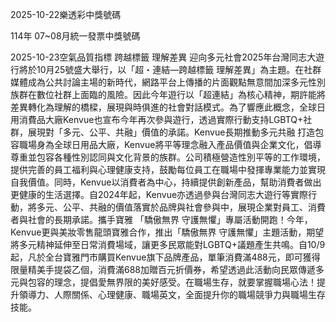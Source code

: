 
2025-10-22樂透彩中獎號碼

                                
114年 07~08月統一發票中獎號碼
                             
2025-10-23空氣品質指標
                              跨越標籤 理解差異 迎向多元社會2025年台灣同志大遊行將於10月25號盛大舉行，以「超・連結—跨越標籤 理解差異」為主題。在社群媒體成為公共討論主場的新時代，網路平台上傳播的片面觀點無意間加深多元性別族群在數位社群上面臨的風險。因此今年遊行以「超連結」為核心精神，期許能將差異轉化為理解的橋樑，展現與時俱進的社會對話模式。為了響應此概念，全球日用消費品大廠Kenvue也宣布今年再次參與遊行，透過實際行動支持LGBTQ+社群，展現對「多元、公平、共融」價值的承諾。Kenvue長期推動多元共融 打造包容職場身為全球日用品大廠，Kenvue將平等理念融入產品價值與企業文化，倡導尊重並包容各種性別認同與文化背景的族群。公司積極營造性別平等的工作環境，提供完善的員工福利與心理健康支持，鼓勵每位員工在職場中發揮專業能力並實現自我價值。同時，Kenvue以消費者為中心，持續提供創新產品，幫助消費者做出更健康的生活選擇。自2024年起，Kenvue亦透過參與台灣同志大遊行等實際行動，將多元、公平、共融的價值落實於品牌與社會參與中，展現企業對員工、消費者與社會的長期承諾。攜手寶雅 「驕傲無界 守護無懼」專屬活動開跑！今年，Kenvue更與美妝零售龍頭寶雅合作，推出「驕傲無界 守護無懼」主題活動，期望將多元精神延伸至日常消費場域，讓更多民眾能對LGBTQ+議題產生共鳴。自10/9起，凡於全台寶雅門市購買Kenvue旗下品牌產品，單筆消費滿488元，即可獲得限量精美手提袋乙個，消費滿688加贈百元折價券，希望透過此活動向民眾傳遞多元與包容的理念，提倡愛無界限的美好感受。在職場生存，就要掌握職場心法！提升領導力、人際關係、心理健康、職場英文，全面提升你的職場競爭力與職場生存技能。